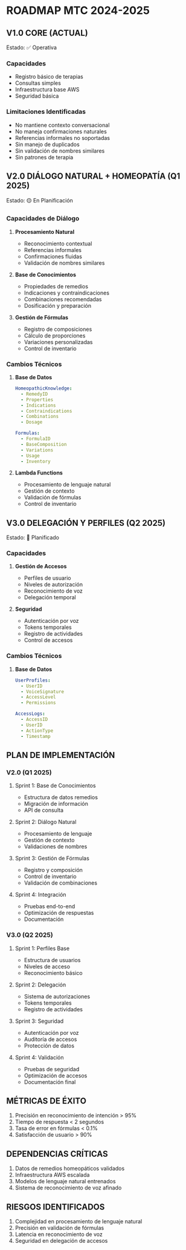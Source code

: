 # ROADMAP MTC 2024-2025

## V1.0 CORE (ACTUAL)
Estado: ✅ Operativa

### Capacidades
- Registro básico de terapias
- Consultas simples
- Infraestructura base AWS
- Seguridad básica

### Limitaciones Identificadas
- No mantiene contexto conversacional
- No maneja confirmaciones naturales
- Referencias informales no soportadas
- Sin manejo de duplicados
- Sin validación de nombres similares
- Sin patrones de terapia

## V2.0 DIÁLOGO NATURAL + HOMEOPATÍA (Q1 2025)
Estado: 🟡 En Planificación

### Capacidades de Diálogo
1. **Procesamiento Natural**
   - Reconocimiento contextual
   - Referencias informales
   - Confirmaciones fluidas
   - Validación de nombres similares

2. **Base de Conocimientos**
   - Propiedades de remedios
   - Indicaciones y contraindicaciones
   - Combinaciones recomendadas
   - Dosificación y preparación

3. **Gestión de Fórmulas**
   - Registro de composiciones
   - Cálculo de proporciones
   - Variaciones personalizadas
   - Control de inventario

### Cambios Técnicos
1. **Base de Datos**
   ```yaml
   HomeopathicKnowledge:
     - RemedyID
     - Properties
     - Indications
     - Contraindications
     - Combinations
     - Dosage
   
   Formulas:
     - FormulaID
     - BaseComposition
     - Variations
     - Usage
     - Inventory
   ```

2. **Lambda Functions**
   - Procesamiento de lenguaje natural
   - Gestión de contexto
   - Validación de fórmulas
   - Control de inventario

## V3.0 DELEGACIÓN Y PERFILES (Q2 2025)
Estado: 🔵 Planificado

### Capacidades
1. **Gestión de Accesos**
   - Perfiles de usuario
   - Niveles de autorización
   - Reconocimiento de voz
   - Delegación temporal

2. **Seguridad**
   - Autenticación por voz
   - Tokens temporales
   - Registro de actividades
   - Control de accesos

### Cambios Técnicos
1. **Base de Datos**
   ```yaml
   UserProfiles:
     - UserID
     - VoiceSignature
     - AccessLevel
     - Permissions
   
   AccessLogs:
     - AccessID
     - UserID
     - ActionType
     - Timestamp
   ```

## PLAN DE IMPLEMENTACIÓN

### V2.0 (Q1 2025)
1. Sprint 1: Base de Conocimientos
   - Estructura de datos remedios
   - Migración de información
   - API de consulta

2. Sprint 2: Diálogo Natural
   - Procesamiento de lenguaje
   - Gestión de contexto
   - Validaciones de nombres

3. Sprint 3: Gestión de Fórmulas
   - Registro y composición
   - Control de inventario
   - Validación de combinaciones

4. Sprint 4: Integración
   - Pruebas end-to-end
   - Optimización de respuestas
   - Documentación

### V3.0 (Q2 2025)
1. Sprint 1: Perfiles Base
   - Estructura de usuarios
   - Niveles de acceso
   - Reconocimiento básico

2. Sprint 2: Delegación
   - Sistema de autorizaciones
   - Tokens temporales
   - Registro de actividades

3. Sprint 3: Seguridad
   - Autenticación por voz
   - Auditoría de accesos
   - Protección de datos

4. Sprint 4: Validación
   - Pruebas de seguridad
   - Optimización de accesos
   - Documentación final

## MÉTRICAS DE ÉXITO
1. Precisión en reconocimiento de intención > 95%
2. Tiempo de respuesta < 2 segundos
3. Tasa de error en fórmulas < 0.1%
4. Satisfacción de usuario > 90%

## DEPENDENCIAS CRÍTICAS
1. Datos de remedios homeopáticos validados
2. Infraestructura AWS escalada
3. Modelos de lenguaje natural entrenados
4. Sistema de reconocimiento de voz afinado

## RIESGOS IDENTIFICADOS
1. Complejidad en procesamiento de lenguaje natural
2. Precisión en validación de fórmulas
3. Latencia en reconocimiento de voz
4. Seguridad en delegación de accesos
